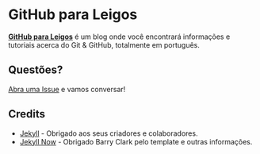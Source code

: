 # GitHub para Leigos

**[GitHub para Leigos](http://gdacarv.github.io/github-para-leigos/)** é um blog onde você encontrará informações e tutoriais acerca do Git & GitHub, totalmente em português.

## Questões?

[Abra uma Issue](https://github.com/gdacarv/github-para-leigos/issues/new) e vamos conversar!

## Credits

- [Jekyll](https://github.com/jekyll/jekyll) - Obrigado aos seus criadores e colaboradores.
- [Jekyll Now](https://github.com/barryclark/jekyll-now) - Obrigado Barry Clark pelo template e outras informações.
